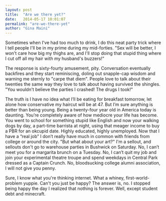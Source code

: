 ```yaml
---
layout: post
title:  "Are we there yet?"
date:   2014-05-17 10:01:07
permalink: "are-we-there-yet"
author: "Gina Maini"
---
```


Sometimes when I've had too much to drink, I do this neat party trick where I tell people I'll be in my prime during my mid-forties. "Sex will be better, I won't care how big my thighs are, and I'll stop doing that stupid thing where I cut off all my hair with my husband's buzzers!"

The response is sixty-fourty amusement, pity. Conversation eventually backfires and they start reminiscing, doling out snapple-cap wisdom and warning me sternly to "carpe that diem". People love to talk about their twenties the same way they love to talk about having survived the shingles. "You wouldn't believe the parties I crashed! The drugs I took!"

The truth is I have no idea what I’ll be eating for breakfast tomorrow, let alone how conservative my haircut will be at 47. But I’m sure anything is better than being young. Being a twenty-four year old in America today is daunting. You’re completely aware of how mediocre your life has become. You went to school for something stupid like English and now your walking dogs by day, a part-time barrista at night, using that meager income to buy a PBR for an okcupid date. Highly educated, highly unemployed. Now that I have a “real job” I don’t really have much in common with friends from college or around the city. "But what about your art?" I'm a sellout, and sellouts don't go to warehouse parties in Bushwick on Saturday. No, I can’t meet you for a margarita brunch on a Tuesday. No, I can’t quit my job and join your experimental theatre troupe and spend weekdays in Central Park dressed as a Captain Crunch. No, bloodsucking college alumni association, I will not give you penny.

Sure, I know what you're thinking internet. What a whiney, first-world-problem yuppie. Can't you just be happy? The answer is, no. I stopped being happy the day I realized that nothing is forever. Well, except student debt and minecraft.
